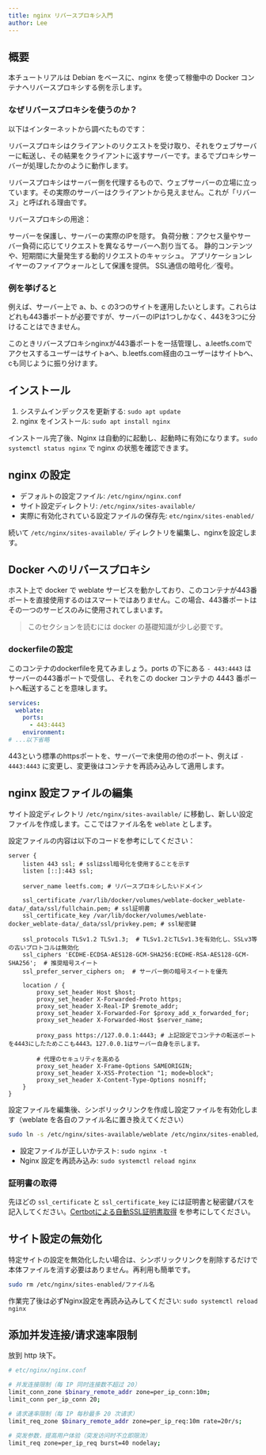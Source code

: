```yaml
---
title: nginx リバースプロキシ入門
author: Lee
---
```


## 概要

本チュートリアルは Debian をベースに、nginx を使って稼働中の Docker コンテナへリバースプロキシする例を示します。

### なぜリバースプロキシを使うのか？

以下はインターネットから調べたものです：

リバースプロキシはクライアントのリクエストを受け取り、それをウェブサーバーに転送し、その結果をクライアントに返すサーバーです。まるでプロキシサーバーが処理したかのように動作します。

リバースプロキシはサーバー側を代理するもので、ウェブサーバーの立場に立っています。その実際のサーバーはクライアントから見えません。これが「リバース」と呼ばれる理由です。

リバースプロキシの用途：

サーバーを保護し、サーバーの実際のIPを隠す。
負荷分散：アクセス量やサーバー負荷に応じてリクエストを異なるサーバーへ割り当てる。
静的コンテンツや、短期間に大量発生する動的リクエストのキャッシュ。
アプリケーションレイヤーのファイアウォールとして保護を提供。
SSL通信の暗号化／復号。

### 例を挙げると

例えば、サーバー上で a、b、c の3つのサイトを運用したいとします。これらはどれも443番ポートが必要ですが、サーバーのIPは1つしかなく、443を3つに分けることはできません。

このときリバースプロキシnginxが443番ポートを一括管理し、a.leetfs.comでアクセスするユーザーはサイトaへ、b.leetfs.com経由のユーザーはサイトbへ、cも同じように振り分けます。

## インストール

1. システムインデックスを更新する: `sudo apt update`
2. nginx をインストール: `sudo apt install nginx`

インストール完了後、Nginx は自動的に起動し、起動時に有効になります。`sudo systemctl status nginx` で nginx の状態を確認できます。

## nginx の設定

- デフォルトの設定ファイル: `/etc/nginx/nginx.conf`
- サイト設定ディレクトリ: `/etc/nginx/sites-available/`
- 実際に有効化されている設定ファイルの保存先: `etc/nginx/sites-enabled/`

続いて `/etc/nginx/sites-available/` ディレクトリを編集し、nginxを設定します。

## Docker へのリバースプロキシ

ホスト上で docker で weblate サービスを動かしており、このコンテナが443番ポートを直接使用するのはスマートではありません。この場合、443番ポートはその一つのサービスのみに使用されてしまいます。

> このセクションを読むには docker の基礎知識が少し必要です。

### dockerfileの設定

このコンテナのdockerfileを見てみましょう。ports の下にある `- 443:4443` はサーバーの443番ポートで受信し、それをこの docker コンテナの 4443 番ポートへ転送することを意味します。

```yaml
services:
  weblate:
    ports:
      - 443:4443
    environment:
# ...以下省略
```

443という標準のhttpsポートを、サーバーで未使用の他のポート、例えば `- 4443:4443` に変更し、変更後はコンテナを再読み込みして適用します。

## nginx 設定ファイルの編集

サイト設定ディレクトリ `/etc/nginx/sites-available/` に移動し、新しい設定ファイルを作成します。ここではファイル名を `weblate` とします。

設定ファイルの内容は以下のコードを参考にしてください：

```nginx
server {
    listen 443 ssl; # sslはssl暗号化を使用することを示す
    listen [::]:443 ssl;

    server_name leetfs.com; # リバースプロキシしたいドメイン

    ssl_certificate /var/lib/docker/volumes/weblate-docker_weblate-data/_data/ssl/fullchain.pem; # ssl証明書
    ssl_certificate_key /var/lib/docker/volumes/weblate-docker_weblate-data/_data/ssl/privkey.pem; # ssl秘密鍵

    ssl_protocols TLSv1.2 TLSv1.3;  # TLSv1.2とTLSv1.3を有効化し、SSLv3等の古いプロトコルは無効化
    ssl_ciphers 'ECDHE-ECDSA-AES128-GCM-SHA256:ECDHE-RSA-AES128-GCM-SHA256';  # 推奨暗号スイート
    ssl_prefer_server_ciphers on;  # サーバー側の暗号スイートを優先

    location / {
        proxy_set_header Host $host;
        proxy_set_header X-Forwarded-Proto https;
        proxy_set_header X-Real-IP $remote_addr;
        proxy_set_header X-Forwarded-For $proxy_add_x_forwarded_for;
        proxy_set_header X-Forwarded-Host $server_name;

        proxy_pass https://127.0.0.1:4443; # 上記設定でコンテナの転送ポートを4443にしたためここも4443。127.0.0.1はサーバー自身を示します。

        # 代理のセキュリティを高める
        proxy_set_header X-Frame-Options SAMEORIGIN;
        proxy_set_header X-XSS-Protection "1; mode=block";
        proxy_set_header X-Content-Type-Options nosniff;
    }
}

```

設定ファイルを編集後、シンボリックリンクを作成し設定ファイルを有効化します（weblate を各自のファイル名に置き換えてください）

```bash
sudo ln -s /etc/nginx/sites-available/weblate /etc/nginx/sites-enabled/
```

- 設定ファイルが正しいかテスト: `sudo nginx -t`
- Nginx 設定を再読み込み: `sudo systemctl reload nginx`

### 証明書の取得

先ほどの `ssl_certificate` と `ssl_certificate_key` には証明書と秘密鍵パスを記入してください。[Certbotによる自動SSL証明書取得](https://leetfs.com/tips/certbot) を参考にしてください。

## サイト設定の無効化

特定サイトの設定を無効化したい場合は、シンボリックリンクを削除するだけで本体ファイルを消す必要はありません。再利用も簡単です。

```bash
sudo rm /etc/nginx/sites-enabled/ファイル名
```

作業完了後は必ずNginx設定を再読み込みしてください: `sudo systemctl reload nginx`

## 添加并发连接/请求速率限制

放到 http 块下。

```bash
# etc/nginx/nginx.conf

# 并发连接限制（每 IP 同时连接数不超过 20）
limit_conn_zone $binary_remote_addr zone=per_ip_conn:10m;
limit_conn per_ip_conn 20;

# 请求速率限制（每 IP 每秒最多 20 次请求）
limit_req_zone $binary_remote_addr zone=per_ip_req:10m rate=20r/s;

# 突发参数，提高用户体验（突发访问时不立即限流）
limit_req zone=per_ip_req burst=40 nodelay;

```
